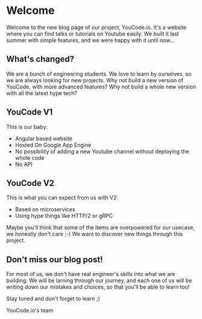 # Welcome

Welcome to the new blog page of our project, YouCode.io. It's a website where you can find talks or tutorials on Youtube easily. We built it last summer with simple features, and we were happy with it until now...

## What's changed?

We are a bunch of engineering students. We love to learn by ourselves, so we are always looking for new projects. Why not build a new version of YouCode, with more advanced features? Why not build a whole new version with all the latest hype tech?

## YouCode V1

This is our baby:

- Angular based website
- Hosted On Google App Engine
- No possibility of adding a new Youtube channel without deploying the whole code
- No API
 
## YouCode V2

This is what you can expect from us with V2:
 
- Based on microservices
- Using hype things like HTTP/2 or gRPC

Maybe you'll think that some of the items are overpowered for our usecase, we honestly don't care ;-) We want to discover new things through this project.
 
## Don't miss our blog post!

For most of us, we don't have real engineer's skills into what we are building. We will be larning through our journey, and each one of us will be writing down our mistakes and choices, so that you'll be able to learn too! 

Stay tuned and don't forget to learn ;) 

YouCode.io's team
 
